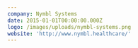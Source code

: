 ```yaml
---
company: Nymbl Systems
date: 2015-01-01T00:00:00.000Z
logo: /images/uploads/nymbl-systems.png
website: 'http://www.nymbl.healthcare/'
---
```


